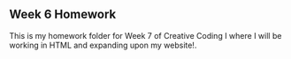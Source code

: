 ## Week 6 Homework
This is my homework folder for Week 7 of Creative Coding I where I will be working in HTML and expanding upon my website!.
